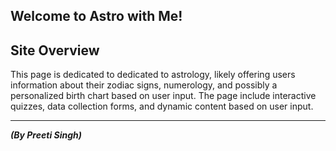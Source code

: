 


## Welcome to Astro with Me! 

## **Site Overview**
This page is dedicated to dedicated to astrology, likely offering users information about their zodiac signs, numerology, and possibly a personalized birth chart based on user input. The page include interactive quizzes, data collection forms, and dynamic content based on user input.

***
***(By Preeti Singh)***